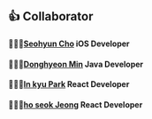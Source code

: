 ## 👍 Collaborator

#### 👩🏼‍💻[Seohyun Cho](https://github.com/S2eo) iOS Developer

#### 👨🏻‍💻[Donghyeon Min](https://github.com/DaeAkin) Java Developer

#### 👨🏻‍💻[In kyu Park](https://github.com/dlsrb2010) React Developer

#### 👨🏻‍💻[ho seok Jeong](https://github.com/hsjung2015) React Developer



